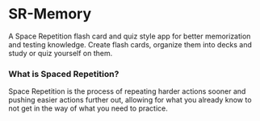 # SR-Memory

A Space Repetition flash card and quiz style app for better memorization and testing knowledge. Create flash cards, organize them into decks and study or quiz yourself on them.

### What is Spaced Repetition?

Space Repetition is the process of repeating harder actions sooner and pushing easier actions further out, allowing for what you already know to not get in the way of what you need to practice.

